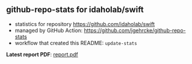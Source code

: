 ## github-repo-stats for idaholab/swift

- statistics for repository https://github.com/idaholab/swift
- managed by GitHub Action: https://github.com/jgehrcke/github-repo-stats
- workflow that created this README: `update-stats`

**Latest report PDF**: [report.pdf](https://github.com/idaholab/repository-statistics/raw/main/idaholab/swift/latest-report/report.pdf)

